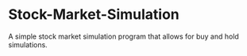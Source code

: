 # Stock-Market-Simulation
A simple stock market simulation program that allows for buy and hold simulations.
